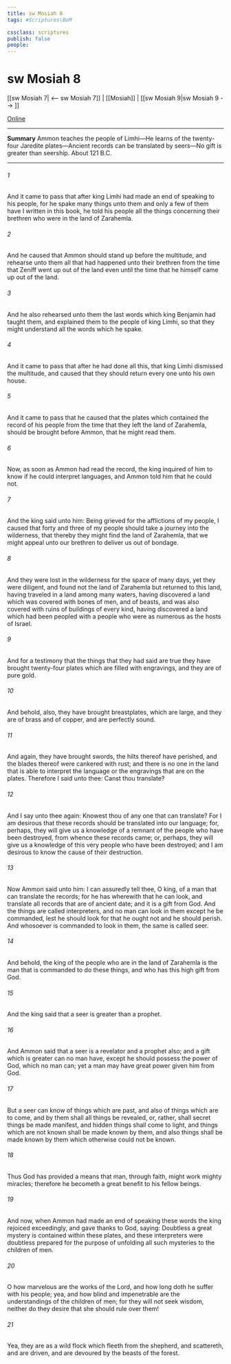 ```yaml
---
title: sw Mosiah 8
tags: #Scriptures\BoM

cssclass: scriptures
publish: false
people:
---
```


# sw Mosiah 8
[[sw Mosiah 7| <-- sw Mosiah 7]] | [[Mosiah]] | [[sw Mosiah 9|sw Mosiah 9 --> ]]

[Online](https://churchofjesuschrist.org/study/scriptures/bofm/mosiah/8?lang=eng)

---
__Summary__
Ammon teaches the people of Limhi—He learns of the twenty-four Jaredite plates—Ancient records can be translated by seers—No gift is greater than seership. About 121 B.C.

---
###### 1 
And it came to pass that after king Limhi had made an end of speaking to his people, for he spake many things unto them and only a few of them have I written in this book, he told his people all the things concerning their brethren who were in the land of Zarahemla.

###### 2 
And he caused that Ammon should stand up before the multitude, and rehearse unto them all that had happened unto their brethren from the time that Zeniff went up out of the land even until the time that he himself came up out of the land.

###### 3 
And he also rehearsed unto them the last words which king Benjamin had taught them, and explained them to the people of king Limhi, so that they might understand all the words which he spake.

###### 4 
And it came to pass that after he had done all this, that king Limhi dismissed the multitude, and caused that they should return every one unto his own house.

###### 5 
And it came to pass that he caused that the plates which contained the record of his people from the time that they left the land of Zarahemla, should be brought before Ammon, that he might read them.

###### 6 
Now, as soon as Ammon had read the record, the king inquired of him to know if he could interpret languages, and Ammon told him that he could not.

###### 7 
And the king said unto him: Being grieved for the afflictions of my people, I caused that forty and three of my people should take a journey into the wilderness, that thereby they might find the land of Zarahemla, that we might appeal unto our brethren to deliver us out of bondage.

###### 8 
And they were lost in the wilderness for the space of many days, yet they were diligent, and found not the land of Zarahemla but returned to this land, having traveled in a land among many waters, having discovered a land which was covered with bones of men, and of beasts, and was also covered with ruins of buildings of every kind, having discovered a land which had been peopled with a people who were as numerous as the hosts of Israel.

###### 9 
And for a testimony that the things that they had said are true they have brought twenty-four plates which are filled with engravings, and they are of pure gold.

###### 10 
And behold, also, they have brought breastplates, which are large, and they are of brass and of copper, and are perfectly sound.

###### 11 
And again, they have brought swords, the hilts thereof have perished, and the blades thereof were cankered with rust; and there is no one in the land that is able to interpret the language or the engravings that are on the plates. Therefore I said unto thee: Canst thou translate?

###### 12 
And I say unto thee again: Knowest thou of any one that can translate? For I am desirous that these records should be translated into our language; for, perhaps, they will give us a knowledge of a remnant of the people who have been destroyed, from whence these records came; or, perhaps, they will give us a knowledge of this very people who have been destroyed; and I am desirous to know the cause of their destruction.

###### 13 
Now Ammon said unto him: I can assuredly tell thee, O king, of a man that can translate the records; for he has wherewith that he can look, and translate all records that are of ancient date; and it is a gift from God. And the things are called interpreters, and no man can look in them except he be commanded, lest he should look for that he ought not and he should perish. And whosoever is commanded to look in them, the same is called seer.

###### 14 
And behold, the king of the people who are in the land of Zarahemla is the man that is commanded to do these things, and who has this high gift from God.

###### 15 
And the king said that a seer is greater than a prophet.

###### 16 
And Ammon said that a seer is a revelator and a prophet also; and a gift which is greater can no man have, except he should possess the power of God, which no man can; yet a man may have great power given him from God.

###### 17 
But a seer can know of things which are past, and also of things which are to come, and by them shall all things be revealed, or, rather, shall secret things be made manifest, and hidden things shall come to light, and things which are not known shall be made known by them, and also things shall be made known by them which otherwise could not be known.

###### 18 
Thus God has provided a means that man, through faith, might work mighty miracles; therefore he becometh a great benefit to his fellow beings.

###### 19 
And now, when Ammon had made an end of speaking these words the king rejoiced exceedingly, and gave thanks to God, saying: Doubtless a great mystery is contained within these plates, and these interpreters were doubtless prepared for the purpose of unfolding all such mysteries to the children of men.

###### 20 
O how marvelous are the works of the Lord, and how long doth he suffer with his people; yea, and how blind and impenetrable are the understandings of the children of men; for they will not seek wisdom, neither do they desire that she should rule over them!

###### 21 
Yea, they are as a wild flock which fleeth from the shepherd, and scattereth, and are driven, and are devoured by the beasts of the forest.

